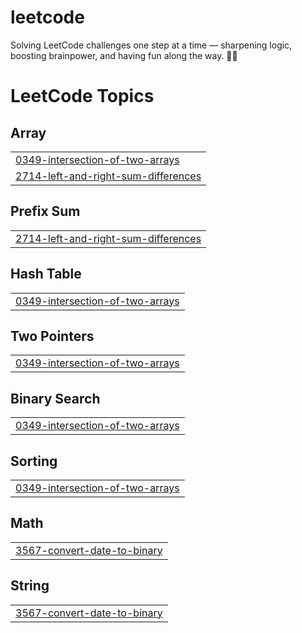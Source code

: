 # leetcode
Solving LeetCode challenges one step at a time — sharpening logic, boosting brainpower, and having fun along the way. 🚀🧠

<!---LeetCode Topics Start-->
# LeetCode Topics
## Array
|  |
| ------- |
| [0349-intersection-of-two-arrays](https://github.com/NaveenThomas22/leetcode/tree/master/0349-intersection-of-two-arrays) |
| [2714-left-and-right-sum-differences](https://github.com/NaveenThomas22/leetcode/tree/master/2714-left-and-right-sum-differences) |
## Prefix Sum
|  |
| ------- |
| [2714-left-and-right-sum-differences](https://github.com/NaveenThomas22/leetcode/tree/master/2714-left-and-right-sum-differences) |
## Hash Table
|  |
| ------- |
| [0349-intersection-of-two-arrays](https://github.com/NaveenThomas22/leetcode/tree/master/0349-intersection-of-two-arrays) |
## Two Pointers
|  |
| ------- |
| [0349-intersection-of-two-arrays](https://github.com/NaveenThomas22/leetcode/tree/master/0349-intersection-of-two-arrays) |
## Binary Search
|  |
| ------- |
| [0349-intersection-of-two-arrays](https://github.com/NaveenThomas22/leetcode/tree/master/0349-intersection-of-two-arrays) |
## Sorting
|  |
| ------- |
| [0349-intersection-of-two-arrays](https://github.com/NaveenThomas22/leetcode/tree/master/0349-intersection-of-two-arrays) |
## Math
|  |
| ------- |
| [3567-convert-date-to-binary](https://github.com/NaveenThomas22/leetcode/tree/master/3567-convert-date-to-binary) |
## String
|  |
| ------- |
| [3567-convert-date-to-binary](https://github.com/NaveenThomas22/leetcode/tree/master/3567-convert-date-to-binary) |
<!---LeetCode Topics End-->